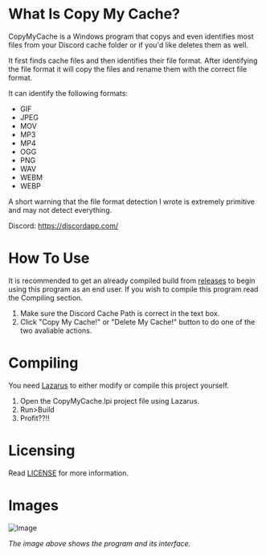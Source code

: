# What Is Copy My Cache?
CopyMyCache is a Windows program that copys and even identifies most files from your Discord cache folder or if you'd like deletes them as well.

It first finds cache files and then identifies their file format. After identifying the file format it will copy the files and rename them with the correct file format.

It can identify the following formats: 
* GIF
* JPEG
* MOV
* MP3
* MP4
* OGG
* PNG
* WAV
* WEBM
* WEBP

A short warning that the file format detection I wrote is extremely primitive and may not detect everything.

Discord: <https://discordapp.com/>

# How To Use
It is recommended to get an already compiled build from [releases](https://github.com/Commando950/CopyMyCache/releases) to begin using this program as an end user. If you wish to compile this program read the Compiling section.

1. Make sure the Discord Cache Path is correct in the text box.
2. Click "Copy My Cache!" or "Delete My Cache!" button to do one of the two avaliable actions.

# Compiling
You need [Lazarus](https://www.lazarus-ide.org/) to either modify or compile this project yourself.

1. Open the CopyMyCache.lpi project file using Lazarus.
2. Run>Build
3. Profit??!!

# Licensing
Read [LICENSE](../master/LICENSE) for more information.

# Images

![Image](https://github.com/Commando950/CopyMyCache/raw/master/images/example.png "The program interface.")

*The image above shows the program and its interface.*
